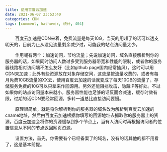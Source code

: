 ```yaml
---
title: 使用百度云加速
date: 2021-06-07 23:53:40
categories: CDN 
tags: [comment, hashover, 统计, 404]
---
```

&emsp;&emsp;  百度云加速是CDN来着，免费流量是每天10G，当天的用超了的话可以透支明天的，目前为止从没见流量剩余减少过，可能我的站点访问量太少。 </br>

&emsp;&emsp;  作用呢有两个：加速访问，节约流量；先说加速访问，域名直接解析到你的服务器的话，如果同时访问人数过多受到服务器带宽和性能的限制，或者你的服务器线路相对访问端不怎么友好（比如github page国内经常抽风），这时可以用CDN来加速；此外有些资源放在对象存储空间，这些是按流量收费的，或者有每月免费10GB流量的XX云，使用百度云加速的话就变成了每天10GB的流量了，存储服务免费的10G可以只拿来作回源用。另外还能阻挡攻击，隐藏IP等好处。不过如果你的站点访问量本来就小，服务器性能也足够的话反而会减速，缓存时效有限，过期的话CDN要经常回源，多转一道总比直接访问要慢。 &emsp;</br>

&emsp;&emsp;  原理很简单，就是将你解析到你的服务器的域名改为解析到百度云加速的cname地址，然后由百度云加速根据你填写的回源地址去抓取你的服务器上的资源。百度云加速会将你的资源缓存到多个节点上，当有人访问时再根据访问者的位置信息从不同的节点返回网页资源。 </br>


&emsp;&emsp;  设置方法，首先，你需要有个已经备案了的域名，没有的话其他的都不用看了，这是基本前提。 </br>






